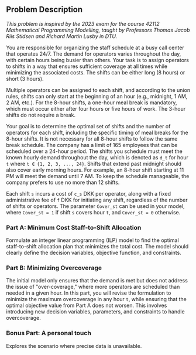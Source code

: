 ## Problem Description

*This problem is inspired by the 2023 exam for the course 42112 Mathematical Programming Modelling, taught by Professors Thomas Jacob Riis Stidsen and Richard Martin Lusby in DTU.*

You are responsible for organizing the staff schedule at a busy call center that operates 24/7. The demand for operators varies throughout the day, with certain hours being busier than others. Your task is to assign operators to shifts in a way that ensures sufficient coverage at all times while minimizing the associated costs. The shifts can be either long (8 hours) or short (3 hours).

Multiple operators can be assigned to each shift, and according to the union rules, shifts can only start at the beginning of an hour (e.g., midnight, 1 AM, 2 AM, etc.). For the 8-hour shifts, a one-hour meal break is mandatory, which must occur either after four hours or five hours of work. The 3-hour shifts do not require a break.

Your goal is to determine the optimal set of shifts and the number of operators for each shift, including the specific timing of meal breaks for the 8-hour shifts. It is not necessary for all 8-hour shifts to follow the same break schedule. The company has a limit of 165 employees that can be scheduled over a 24-hour period. The shifts you schedule must meet the known hourly demand throughout the day, which is denoted as `d_t` for hour `t` where `t ∈ {1, 2, 3, ..., 24}`. Shifts that extend past midnight should also cover early morning hours. For example, an 8-hour shift starting at 11 PM will meet the demand until 7 AM. To keep the schedule manageable, the company prefers to use no more than 12 shifts.

Each shift `s` incurs a cost of `c_s` DKK per operator, along with a fixed administrative fee of `f` DKK for initiating any shift, regardless of the number of shifts or operators. The parameter `Cover_st` can be used in your model, where `Cover_st = 1` if shift `s` covers hour `t`, and `Cover_st = 0` otherwise. 


### Part A: Minimum Cost Staff-to-Shift Allocation

Formulate an integer linear programming (ILP) model to find the optimal staff-to-shift allocation plan that minimizes the total cost. The model should clearly define the decision variables, objective function, and constraints. 

### Part B: Minimizing Overcoverage

The initial model only ensures that the demand is met but does not address the issue of "over-coverage," where more operators are scheduled than needed in a given hour. In this part, you will revise the formulation to minimize the maximum overcoverage in any hour `t`, while ensuring that the optimal objective value from Part A does not worsen. This involves introducing new decision variables, parameters, and constraints to handle overcoverage. 

### Bonus Part: A personal touch

Explores the scenario where precise data is unavailable.
